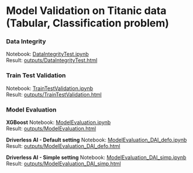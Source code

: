 # Model Validation on Titanic data (Tabular, Classification problem)

### Data Integrity
Notebook: [DataIntegrityTest.ipynb](./DataIntegrityTest.ipynb)  
Result: [outputs/DataIntegrityTest.html](outputs/DataIntegrityTest.html)

### Train Test Validation
Notebook: [TrainTestValidation.ipynb](./TrainTestValidation.ipynb)  
Result: [outputs/TrainTestValidation.html](outputs/TrainTestValidation.html)

### Model Evaluation
**XGBoost**
Notebook: [ModelEvaluation.ipynb](./ModelEvaluation.ipynb)  
Result: [outputs/ModelEvaluation.html](outputs/ModelEvaluation.html)

**Driverless AI - Default setting**
Notebook: [ModelEvaluation_DAI_defo.ipynb](./ModelEvaluation_DAI_defo.ipynb)  
Result: [outputs/ModelEvaluation_DAI_defo.html](outputs/ModelEvaluation_DAI_defo.html)

**Driverless AI - Simple setting**
Notebook: [ModelEvaluation_DAI_simp.ipynb](./ModelEvaluation_DAI_simp.ipynb)  
Result: [outputs/ModelEvaluation_DAI_simp.html](ModelEvaluation_DAI_simp.html)
